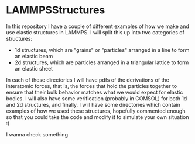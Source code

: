 # LAMMPSStructures

In this repository I have a couple of different examples of how we make and use elastic structures in LAMMPS. I will split this up into two categories of structures:

 - 1d structures, which are "grains" or "particles" arranged in a line to form an elastic beam
 - 2d structures, which are particles arranged in a triangular lattice to form an elastic sheet

In each of these directories I will have pdfs of the derivations of the interatomic forces, that is, the forces that hold the particles together to ensure that their bulk behavior matches what we would expect for elastic bodies. I will also have some verification (probably in COMSOL) for both 1d and 2d structures, and finally, I will have some directories which contain examples of how we used these structures, hopefully commented enough so that you could take the code and modify it to simulate your own situation :)

I wanna check something 
